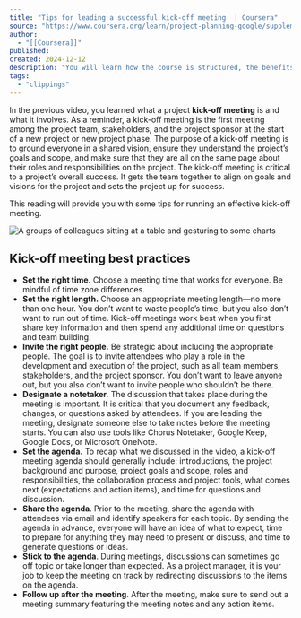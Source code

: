 ```yaml
---
title: "Tips for leading a successful kick-off meeting  | Coursera"
source: "https://www.coursera.org/learn/project-planning-google/supplement/Xl6FA/tips-for-leading-a-successful-kick-off-meeting"
author:
  - "[[Coursera]]"
published:
created: 2024-12-12
description: "You will learn how the course is structured, the benefits of planning and  key components of the planning phase, the difference between tasks and milestones, and how to set milestones.  Learn online and earn valuable credentials from top ..."
tags:
  - "clippings"
---
```

In the previous video, you learned what a project **kick-off meeting** is and what it involves. As a reminder, a kick-off meeting is the first meeting among the project team, stakeholders, and the project sponsor at the start of a new project or new project phase. The purpose of a kick-off meeting is to ground everyone in a shared vision, ensure they understand the project’s goals and scope, and make sure that they are all on the same page about their roles and responsibilities on the project. The kick-off meeting is critical to a project’s overall success. It gets the team together to align on goals and visions for the project and sets the project up for success.

This reading will provide you with some tips for running an effective kick-off meeting. 

![A groups of colleagues sitting at a table and gesturing to some charts](https://d3c33hcgiwev3.cloudfront.net/imageAssetProxy.v1/JXKhYvmrRKqyoWL5q-SqiA_2396b2946612481b9f23f00f37674ff1_Kickoff-meeting.png?expiry=1734134400000&hmac=hlslZgOLOue-R1c1lRIoBazfdXCqs860la3kwpTv-c8)

## **Kick-off meeting best practices**

- **Set the right time.** Choose a meeting time that works for everyone. Be mindful of time zone differences.
- **Set the right length.** Choose an appropriate meeting length—no more than one hour. You don’t want to waste people’s time, but you also don’t want to run out of time. Kick-off meetings work best when you first share key information and then spend any additional time on questions and team building.
- **Invite the right people.** Be strategic about including the appropriate people. The goal is to invite attendees who play a role in the development and execution of the project, such as all team members, stakeholders, and the project sponsor. You don’t want to leave anyone out, but you also don’t want to invite people who shouldn’t be there.
- **Designate a notetaker.** The discussion that takes place during the meeting is important. It is critical that you document any feedback, changes, or questions asked by attendees. If you are leading the meeting, designate someone else to take notes before the meeting starts. You can also use tools like Chorus Notetaker, Google Keep, Google Docs, or Microsoft OneNote.
- **Set the agenda.** To recap what we discussed in the video, a kick-off meeting agenda should generally include: introductions, the project background and purpose, project goals and scope, roles and responsibilities, the collaboration process and project tools, what comes next (expectations and action items), and time for questions and discussion.
- **Share the agenda**. Prior to the meeting, share the agenda with attendees via email and identify speakers for each topic. By sending the agenda in advance, everyone will have an idea of what to expect, time to prepare for anything they may need to present or discuss, and time to generate questions or ideas.
- **Stick to the agenda**. During meetings, discussions can sometimes go off topic or take longer than expected. As a project manager, it is your job to keep the meeting on track by redirecting discussions to the items on the agenda.
- **Follow up after the meeting**. After the meeting, make sure to send out a meeting summary featuring the meeting notes and any action items.
